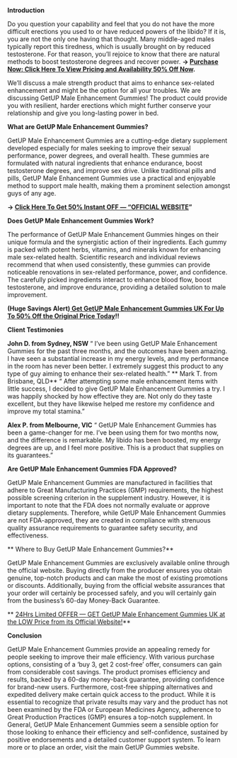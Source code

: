 
**Introduction**

Do you question your capability and feel that you do not have the more difficult erections you used to or have reduced powers of the libido? If it is, you are not the only one having that thought. Many middle-aged males typically report this tiredness, which is usually brought on by reduced testosterone. For that reason, you’ll rejoice to know that there are natural methods to boost testosterone degrees and recover power. **→ [Purchase Now: Click Here To View Pricing and Availability 50% Off Now](https://supplementcarts.com/getup-me-gummies-uk-official/).**

We’ll discuss a male strength product that aims to enhance sex-related enhancement and might be the option for all your troubles. We are discussing GetUP Male Enhancement Gummies! The product could provide you with resilient, harder erections which might further conserve your relationship and give you long-lasting power in bed.


**What are GetUP Male Enhancement Gummies?**

GetUP Male Enhancement Gummies are a cutting-edge dietary supplement developed especially for males seeking to improve their sexual performance, power degrees, and overall health. These gummies are formulated with natural ingredients that enhance endurance, boost testosterone degrees, and improve sex drive. Unlike traditional pills and pills, GetUP Male Enhancement Gummies use a practical and enjoyable method to support male health, making them a prominent selection amongst guys of any age.


**→ [Click Here To Get 50% Instant OFF — “OFFICIAL WEBSITE](https://supplementcarts.com/getup-me-gummies-uk-official/)”**


**Does GetUP Male Enhancement Gummies Work?**

The performance of GetUP Male Enhancement Gummies hinges on their unique formula and the synergistic action of their ingredients. Each gummy is packed with potent herbs, vitamins, and minerals known for enhancing male sex-related health. Scientific research and individual reviews recommend that when used consistently, these gummies can provide noticeable renovations in sex-related performance, power, and confidence. The carefully picked ingredients interact to enhance blood flow, boost testosterone, and improve endurance, providing a detailed solution to male improvement.


**(Huge Savings Alert)[ Get GetUP Male Enhancement Gummies UK For Up To 50% Off the Original Price Today](https://supplementcarts.com/getup-me-gummies-uk-official/)!!**



**Client Testimonies**

**John D. from Sydney, NSW**
“ I’ve been using GetUP Male Enhancement Gummies for the past three months, and the outcomes have been amazing. I have seen a substantial increase in my energy levels, and my performance in the room has never been better. I extremely suggest this product to any type of guy aiming to enhance their sex-related health.”
**
Mark T. from Brisbane, QLD**
“ After attempting some male enhancement items with little success, I decided to give GetUP Male Enhancement Gummies a try. I was happily shocked by how effective they are. Not only do they taste excellent, but they have likewise helped me restore my confidence and improve my total stamina.”

**Alex P. from Melbourne, VIC**
“ GetUP Male Enhancement Gummies has been a game-changer for me. I’ve been using them for two months now, and the difference is remarkable. My libido has been boosted, my energy degrees are up, and I feel more positive. This is a product that supplies on its guarantees.”


**Are GetUP Male Enhancement Gummies FDA Approved?**

GetUP Male Enhancement Gummies are manufactured in facilities that adhere to Great Manufacturing Practices (GMP) requirements, the highest possible screening criterion in the supplement industry. However, it is important to note that the FDA does not normally evaluate or approve dietary supplements. Therefore, while GetUP Male Enhancement Gummies are not FDA-approved, they are created in compliance with strenuous quality assurance requirements to guarantee safety security, and effectiveness.

**
Where to Buy GetUP Male Enhancement Gummies?**

GetUP Male Enhancement Gummies are exclusively available online through the official website. Buying directly from the producer ensures you obtain genuine, top-notch products and can make the most of existing promotions or discounts. Additionally, buying from the official website assurances that your order will certainly be processed safely, and you will certainly gain from the business’s 60-day Money-Back Guarantee.

**
[24Hrs Limited OFFER — GET GetUP Male Enhancement Gummies UK at the LOW Price from its Official Website!](https://supplementcarts.com/getup-me-gummies-uk-official/)**


**Conclusion**

GetUP Male Enhancement Gummies provide an appealing remedy for people seeking to improve their male efficiency. With various purchase options, consisting of a ‘buy 3, get 2 cost-free’ offer, consumers can gain from considerable cost savings. The product promises efficiency and results, backed by a 60-day money-back guarantee, providing confidence for brand-new users.
Furthermore, cost-free shipping alternatives and expedited delivery make certain quick access to the product. While it is essential to recognize that private results may vary and the product has not been examined by the FDA or European Medicines Agency, adherence to Great Production Practices (GMP) ensures a top-notch supplement.
In General, GetUP Male Enhancement Gummies seem a sensible option for those looking to enhance their efficiency and self-confidence, sustained by positive endorsements and a detailed customer support system. To learn more or to place an order, visit the main GetUP Gummies website.
